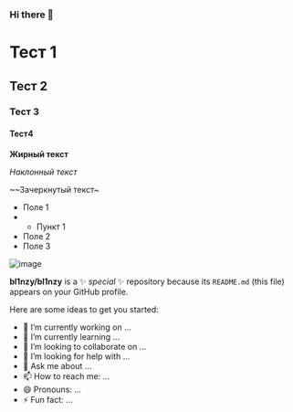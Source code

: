 ### Hi there 👋
# Тест 1
## Тест 2
### Тест 3
#### Тест4

**Жирный текст**

*Наклонный текст*

~~Зачеркнутый текст~

- Поле 1
- - Пункт 1
- Поле 2
- Поле 3

![image](https://github.com/bl1nzy/bl1nzy/assets/149604148/a1261a1b-5dc3-42fd-a762-2a2c01bbca7f)

**bl1nzy/bl1nzy** is a ✨ _special_ ✨ repository because its `README.md` (this file) appears on your GitHub profile.

Here are some ideas to get you started:

- 🔭 I’m currently working on ...
- 🌱 I’m currently learning ...
- 👯 I’m looking to collaborate on ...
- 🤔 I’m looking for help with ...
- 💬 Ask me about ...
- 📫 How to reach me: ...
- 😄 Pronouns: ...
- ⚡ Fun fact: ...

